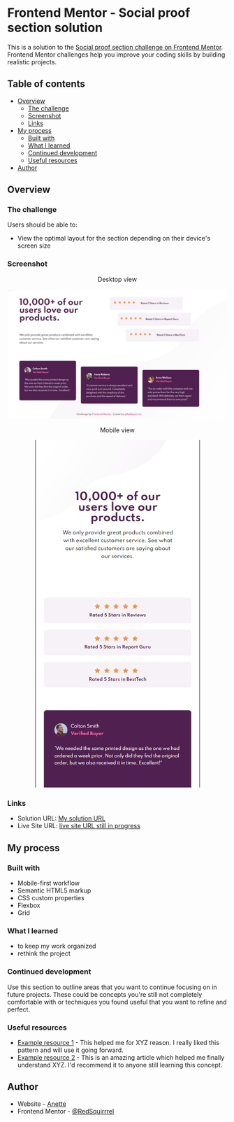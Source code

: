 # Frontend Mentor - Social proof section solution

This is a solution to the [Social proof section challenge on Frontend Mentor](https://www.frontendmentor.io/challenges/social-proof-section-6e0qTv_bA). Frontend Mentor challenges help you improve your coding skills by building realistic projects.

## Table of contents

- [Overview](#overview)
  - [The challenge](#the-challenge)
  - [Screenshot](#screenshot)
  - [Links](#links)
- [My process](#my-process)
  - [Built with](#built-with)
  - [What I learned](#what-i-learned)
  - [Continued development](#continued-development)
  - [Useful resources](#useful-resources)
- [Author](#author)

## Overview

### The challenge

Users should be able to:

- View the optimal layout for the section depending on their device's screen size

### Screenshot

<div align = 'center'>

Desktop view

![Desktop view](desktop_cover.jpg)

Mobile view

![Mobile view](mobile_cover.jpg)

</div>

### Links

- Solution URL: [My solution URL](https://github.com/RedSquirrrel/social-proof)
- Live Site URL: [live site URL still in progress](https://your-live-site-url.com)

## My process

### Built with

- Mobile-first workflow
- Semantic HTML5 markup
- CSS custom properties
- Flexbox
- Grid

### What I learned

- to keep my work organized
- rethink the project

### Continued development

Use this section to outline areas that you want to continue focusing on in future projects. These could be concepts you're still not completely comfortable with or techniques you found useful that you want to refine and perfect.

### Useful resources

- [Example resource 1](https://www.example.com) - This helped me for XYZ reason. I really liked this pattern and will use it going forward.
- [Example resource 2](https://www.example.com) - This is an amazing article which helped me finally understand XYZ. I'd recommend it to anyone still learning this concept.

## Author

- Website - [Anette](https://www.your-site.com)
- Frontend Mentor - [@RedSquirrrel](https://www.frontendmentor.io/profile/RedSquirrrel)
